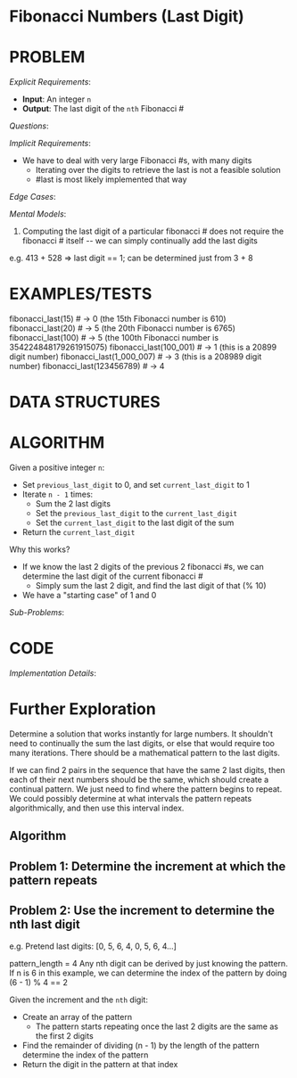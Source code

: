 # Fibonacci Numbers (Last Digit)

# PROBLEM

*Explicit Requirements*:
- **Input**: An integer `n`
- **Output**: The last digit of the `nth` Fibonacci #

*Questions*:


*Implicit Requirements*:
- We have to deal with very large Fibonacci #s, with many digits
  - Iterating over the digits to retrieve the last is not a feasible solution
  - #last is most likely implemented that way

*Edge Cases*:



*Mental Models*:
1. Computing the last digit of a particular fibonacci # does not require the fibonacci # itself -- we can simply continually add the last digits

e.g. 413 + 528 => last digit == 1; can be determined just from 3 + 8

# EXAMPLES/TESTS

fibonacci_last(15)        # -> 0  (the 15th Fibonacci number is 610)
fibonacci_last(20)        # -> 5 (the 20th Fibonacci number is 6765)
fibonacci_last(100)       # -> 5 (the 100th Fibonacci number is 354224848179261915075)
fibonacci_last(100_001)   # -> 1 (this is a 20899 digit number)
fibonacci_last(1_000_007) # -> 3 (this is a 208989 digit number)
fibonacci_last(123456789) # -> 4

# DATA STRUCTURES



# ALGORITHM

Given a positive integer `n`:
- Set `previous_last_digit` to 0, and set `current_last_digit` to 1
- Iterate `n - 1` times:
  - Sum the 2 last digits
  - Set the `previous_last_digit` to the `current_last_digit`
  - Set the `current_last_digit` to the last digit of the sum
- Return the `current_last_digit`

Why this works?
- If we know the last 2 digits of the previous 2 fibonacci #s, we can determine the last digit of the current fibonacci #
  - Simply sum the last 2 digit, and find the last digit of that (% 10)
- We have a "starting case" of 1 and 0

*Sub-Problems*:




# CODE

*Implementation Details*:

# Further Exploration

Determine a solution that works instantly for large numbers. It shouldn't need to continually the sum the last digits, or else that would require too many iterations. There should be a mathematical pattern to the last digits.

If we can find 2 pairs in the sequence that have the same 2 last digits, then each of their next numbers should be the same, which should create a continual pattern. We just need to find where the pattern begins to repeat. We could possibly determine at what intervals the pattern repeats algorithmically, and then use this interval index.

## Algorithm

## Problem 1: Determine the increment at which the pattern repeats



## Problem 2: Use the increment to determine the nth last digit

e.g. Pretend last digits: [0, 5, 6, 4, 0, 5, 6, 4...]

pattern_length = 4
Any nth digit can be derived by just knowing the pattern. If n is 6 in this example, we can determine the index of the pattern by doing (6 - 1) % 4 == 2 

Given the increment and the `nth` digit:
- Create an array of the pattern
  - The pattern starts repeating once the last 2 digits are the same as the first 2 digits
- Find the remainder of dividing (n - 1) by the length of the pattern determine the index of the pattern
- Return the digit in the pattern at that index